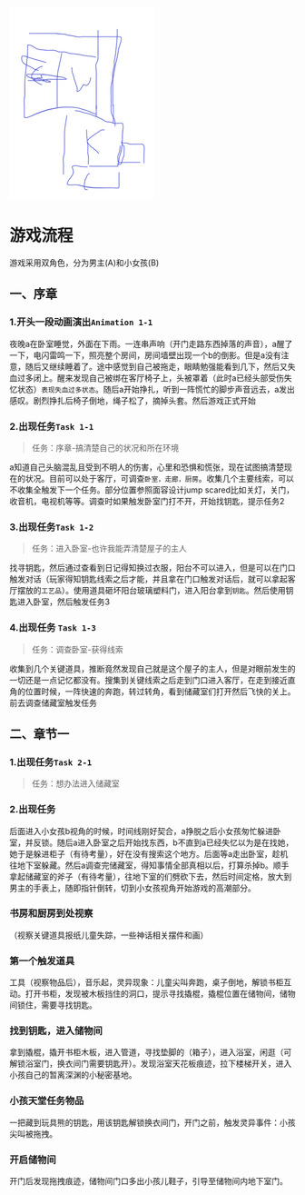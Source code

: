 ![MVQSBNNAT1OX8HBJRRYVPL.png](assets/20201210113447-26m4wb7-MVQSBNNAT1OX8HBJRR`YVPL.png)

# 游戏流程

游戏采用双角色，分为男主(A)和小女孩(B)

## 一、序章

### 1.开头一段动画演出`Animation 1-1`

夜晚a在卧室睡觉，外面在下雨。一连串声响（开门走路东西掉落的声音），a醒了一下，电闪雷鸣一下，照亮整个房间，房间墙壁出现一个b的倒影。但是a没有注意，随后又继续睡着了。途中感觉到自己被拖走，眼睛勉强能看到几下，然后又失血过多闭上。醒来发现自己被绑在客厅椅子上，头被罩着（此时a已经头部受伤失忆状态）`表现失血过多状态`。随后a开始挣扎，听到一阵慌忙的脚步声音远去，a发出感叹。剧烈挣扎后椅子倒地，绳子松了，摘掉头套。然后游戏正式开始

### 2.出现任务`Task 1-1`

> 任务：序章-搞清楚自己的状况和所在环境

a知道自己头脑混乱且受到不明人的伤害，心里和恐惧和慌张，现在试图搞清楚现在的状况。目前可以处于客厅，可调查`卧室，走廊，厨房`。收集几个主要线索，可以不收集全触发下一个任务。部分位置参照面容设计jump scared比如关灯，关门，收音机，电视机等等。调查时如果触发卧室门打不开，开始找钥匙，提示任务2

### 3.出现任务`Task 1-2`

> 任务：进入卧室-也许我能弄清楚屋子的主人

找寻钥匙，然后通过查看到日记得知换过衣服，阳台不可以进入，但是可以在门口触发对话（玩家得知钥匙线索之后才能，并且拿在门口触发对话后，就可以拿起客厅摆放的`工艺品`）。使用道具砸坏阳台玻璃塑料门，进入阳台拿到`钥匙`。然后使用钥匙进入卧室，然后触发任务3

### 4.出现任务 `Task 1-3`

> 任务：调查卧室-获得线索

收集到几个关键道具，推断竟然发现自己就是这个屋子的主人，但是对眼前发生的一切还是一点记忆都没有。搜集到关键线索之后走到门口进入客厅，在走到接近直角的位置时候，一阵快速的奔跑，转过转角，看到储藏室们打开然后飞快的关上。前去调查储藏室触发任务

## 二、章节一

### 1.出现任务`Task 2-1`

> 任务：想办法进入储藏室

### 2.出现任务

后面进入小女孩b视角的时候，时间线刚好契合，a挣脱之后小女孩匆忙躲进卧室，并反锁。随后a进入卧室之后开始找东西，b不直到a已经失忆以为是在找她，她于是躲进柜子（有待考量），好在没有搜索这个地方。后面等a走出卧室，趁机往地下室躲藏。然后a调查完储藏室，得知事情全部真相以后，打算杀掉b。顺手拿起储藏室的斧子（有待考量），往地下室的们劈砍下去，然后时间定格，放大到男主的手表上，随即指针倒转，切到小女孩视角开始游戏的高潮部分。

### 书房和厨房到处视察

（视察关键道具报纸儿童失踪，一些神话相关摆件和画）

### 第一个触发道具

工具（视察物品后），音乐起，灵异现象：儿童尖叫奔跑，桌子倒地，解锁书柜互动。打开书柜，发现被木板挡住的洞口，提示寻找撬棍，撬棍位置在储物间，储物间锁住，需要寻找钥匙。

### 找到钥匙，进入储物间

拿到撬棍，撬开书柜木板，进入管道，寻找垫脚的（箱子），进入浴室，闲逛（可解锁浴室门，换衣间门需要钥匙开）。发现浴室天花板痕迹，拉下楼梯开关，进入小孩自己的暂离深渊的小秘密基地。

### 小孩天堂任务物品

一把藏到玩具熊的钥匙，用该钥匙解锁换衣间门，开门之前，触发灵异事件：小孩尖叫被拖拽。

### 开启储物间

开门后发现拖拽痕迹，储物间门口多出小孩儿鞋子，引导至储物间内地下室门。
